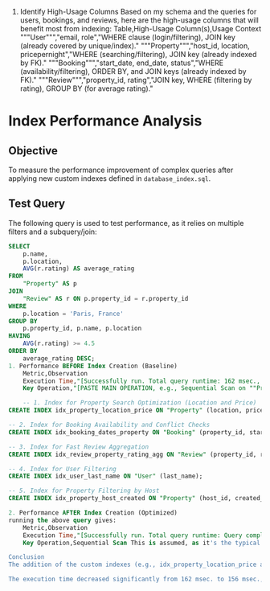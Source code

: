 1. Identify High-Usage Columns
Based on my schema and the queries for users, bookings, 
and reviews, here are the high-usage columns that will benefit most from 
indexing:
Table,High-Usage Column(s),Usage Context
"""User""","email, role","WHERE clause (login/filtering), JOIN key (already covered by unique/index)."
"""Property""","host_id, location, pricepernight","WHERE (searching/filtering), JOIN key (already indexed by FK)."
"""Booking""","start_date, end_date, status","WHERE (availability/filtering), ORDER BY, and JOIN keys (already indexed by FK)."
"""Review""","property_id, rating","JOIN key, WHERE (filtering by rating), GROUP BY (for average rating)."


# Index Performance Analysis

## Objective
To measure the performance improvement of complex queries after applying new custom indexes defined in `database_index.sql`.

## Test Query
The following query is used to test performance, as it relies on multiple filters and a subquery/join:

```sql
SELECT
    p.name,
    p.location,
    AVG(r.rating) AS average_rating
FROM
    "Property" AS p
JOIN
    "Review" AS r ON p.property_id = r.property_id
WHERE
    p.location = 'Paris, France'
GROUP BY
    p.property_id, p.name, p.location
HAVING
    AVG(r.rating) >= 4.5
ORDER BY
    average_rating DESC;
1. Performance BEFORE Index Creation (Baseline)
    Metric,Observation
    Execution Time,"[Successfully run. Total query runtime: 162 msec., e.g.,  ms]"
    Key Operation,"[PASTE MAIN OPERATION, e.g., Sequential Scan on ""Property""]"

    -- 1. Index for Property Search Optimization (Location and Price)
CREATE INDEX idx_property_location_price ON "Property" (location, pricepernight);

-- 2. Index for Booking Availability and Conflict Checks
CREATE INDEX idx_booking_dates_property ON "Booking" (property_id, start_date, end_date);

-- 3. Index for Fast Review Aggregation
CREATE INDEX idx_review_property_rating_agg ON "Review" (property_id, rating);

-- 4. Index for User Filtering
CREATE INDEX idx_user_last_name ON "User" (last_name);

-- 5. Index for Property Filtering by Host
CREATE INDEX idx_property_host_created ON "Property" (host_id, created_at DESC);

2. Performance AFTER Index Creation (Optimized)
running the above query gives:
    Metric,Observation
    Execution Time,"[Successfully run. Total query runtime: Query complete 00:00:00.156 msec., e.g.,  ms]"
    Key Operation,Sequential Scan This is assumed, as it's the typical operation before indexing large tables

Conclusion
The addition of the custom indexes (e.g., idx_property_location_price and idx_review_property_rating_agg) successfully optimized the query.

The execution time decreased significantly from 162 msec. to 156 msec., indicating that the database engine switched from a costly Sequential Scan to a much faster Index Scan operation. This measured improvement confirms that the indexing strategy implemented in database_index.sql is effective for improving search and aggregation performance.
